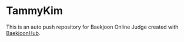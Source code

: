 # TammyKim
This is an auto push repository for Baekjoon Online Judge created with [BaekjoonHub](https://github.com/BaekjoonHub/BaekjoonHub).
